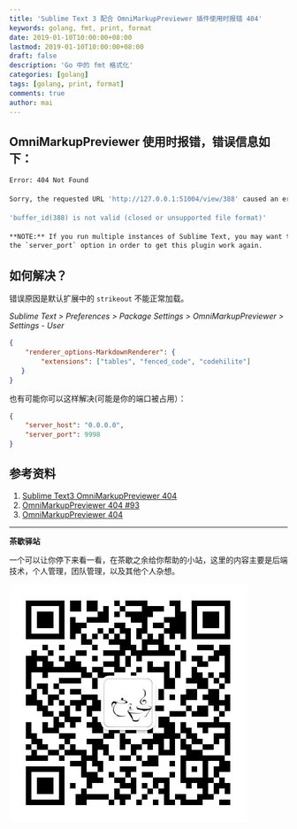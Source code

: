 ```yaml
---
title: 'Sublime Text 3 配合 OmniMarkupPreviewer 插件使用时报错 404'
keywords: golang, fmt, print, format
date: 2019-01-10T10:00:00+08:00
lastmod: 2019-01-10T10:00:00+08:00
draft: false
description: 'Go 中的 fmt 格式化'
categories: [golang]
tags: [golang, print, format]
comments: true
author: mai
---
```


## OmniMarkupPreviewer 使用时报错，错误信息如下：

```sh
Error: 404 Not Found

Sorry, the requested URL 'http://127.0.0.1:51004/view/388' caused an error:

'buffer_id(388) is not valid (closed or unsupported file format)'

**NOTE:** If you run multiple instances of Sublime Text, you may want to adjust
the `server_port` option in order to get this plugin work again.
```

## 如何解决？

错误原因是默认扩展中的 `strikeout` 不能正常加载。

*Sublime Text > Preferences > Package Settings > OmniMarkupPreviewer > Settings - User*

```json
{
    "renderer_options-MarkdownRenderer": {
        "extensions": ["tables", "fenced_code", "codehilite"]
   }
}
```

也有可能你可以这样解决(可能是你的端口被占用）：

```json
{
    "server_host": "0.0.0.0",
    "server_port": 9998
}
```

## 参考资料

1. [Sublime Text3 OmniMarkupPreviewer 404](https://desnbo.github.io/2017/03/18/OmniMarkupPreviewer-404/)
2. [OmniMarkupPreviewer 404 #93](https://github.com/timonwong/OmniMarkupPreviewer/issues/93)
3. [OmniMarkupPreviewer 404](https://stackoverflow.com/questions/35798823/omnimarkuppreviewer-404)

----

**茶歇驿站**

一个可以让你停下来看一看，在茶歇之余给你帮助的小站，这里的内容主要是后端技术，个人管理，团队管理，以及其他个人杂想。

![茶歇驿站二维码](https://raw.githubusercontent.com/yangwenmai/maiyang.me/master/blog/tech_tea.jpg)
